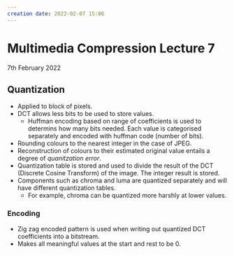 ```yaml
---
creation date: 2022-02-07 15:06
---
```

#  Multimedia Compression Lecture 7
7th February 2022

## Quantization
- Applied to block of pixels.
- DCT allows less bits to be used to store values.
	- Huffman encoding based on range of coefficients is used to determins how many bits needed. Each value is categorised separately and encoded with huffman code (number of bits).
- Rounding colours to the nearest integer in the case of JPEG.
- Reconstruction of colours to their estimated original value entails a degree of *quanitzation error*.
- Quantization table is stored and used to divide the result of the DCT (Discrete Cosine Transform) of the image. The integer result is stored.
- Components such as chroma and luma are quantized separately and will have different quantization tables.
	- For example, chroma can be quantized more harshly at lower values.
### Encoding
- Zig zag encoded pattern is used when writing out quantized DCT coefficients into a bitstream.
- Makes all meaningful values at the start and rest to be 0.